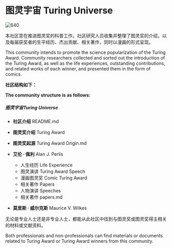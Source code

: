# 图灵宇宙  Turing Universe

![640](https://i.loli.net/2021/10/30/m5XntVv2JI16wA8.jpg)

本社区意在推进图灵奖的科普工作。社区研究人员收集并整理了图灵奖的介绍，以及每届获奖者的生平经历、杰出贡献、相关著作，同时以漫画的形式呈现。

This community intends to promote the science popularization of the Turing Award. Community researchers collected and sorted out the introduction of the Turing Award, as well as the life experiences, outstanding contributions, and related works of each winner, and presented them in the form of comics.



**社区结构如下：**

**The community structure is as follows:**

##### 图灵宇宙Turing Universe

+ **社区介绍**  README.md

* **图灵奖介绍**  Turing Award

* **图灵奖起源**  Turing Award Origin.md

* **艾伦 · 佩利**  Alan J. Perlis

  + 人生经历  Life Experience
  + 图灵演讲  Turing Award Speech
  + 漫画图灵奖  Comic Turing Award
  + 相关著作  Papers
  + 人物演讲  Speeches
  + 相关著作  papers.md

* **莫里斯 · 威尔克斯**  Maurice V. Wilkes

  


无论是专业人士还是非专业人士，都能从此社区中找到与图灵奖或图灵奖得主相关的材料或文献资料。

Both professionals and non-professionals can find materials or documents related to Turing Award or Turing Award winners from this community.

